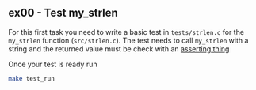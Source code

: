 ## ex00 - Test my_strlen

For this first task you need to write a basic test in `tests/strlen.c` for the
`my_strlen` function (`src/strlen.c`).
The test needs to call `my_strlen` with a string and the returned value must be
check with an [asserting thing](https://criterion.readthedocs.io/en/master/starter.html#asserting-things)

Once your test is ready run
```bash
make test_run
```
